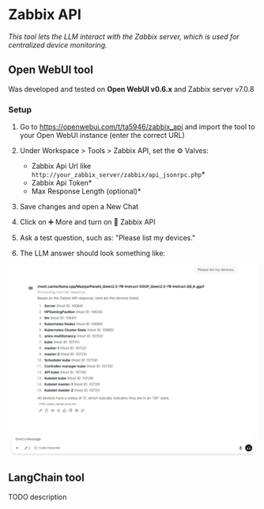 # Zabbix API

_This tool lets the LLM interact with the Zabbix server, which is used for centralized device monitoring._


## Open WebUI tool

Was developed and tested on **Open WebUI v0.6.x** and Zabbix server v7.0.8

### Setup

1. Go to https://openwebui.com/t/ta5946/zabbix_api and import the tool to your Open WebUI instance (enter the correct URL)
2. Under Workspace > Tools > Zabbix API, set the ⚙️ Valves: 
   - Zabbix Api Url like `http://your_zabbix_server/zabbix/api_jsonrpc.php`*
   - Zabbix Api Token*
   - Max Response Length (optional)*
  
3. Save changes and open a New Chat
4. Click on ➕️ More and turn on 🔧 Zabbix API
5. Ask a test question, such as: "Please list my devices."
6. The LLM answer should look something like:

![Screenshot](./screenshot.jpeg)


## LangChain tool

TODO description
